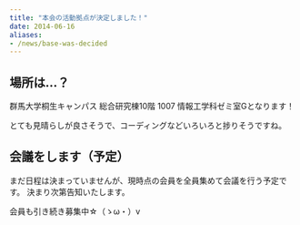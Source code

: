 ```yaml
---
title: "本会の活動拠点が決定しました！"
date: 2014-06-16
aliases:
- /news/base-was-decided
---
```


## 場所は…？

群馬大学桐生キャンパス 総合研究棟10階 1007
情報工学科ゼミ室Gとなります！

とても見晴らしが良さそうで、コーディングなどいろいろと捗りそうですね。

## 会議をします（予定）

まだ日程は決まっていませんが、現時点の会員を全員集めて会議を行う予定です。
決まり次第告知いたします。

会員も引き続き募集中☆（ゝω・）v
